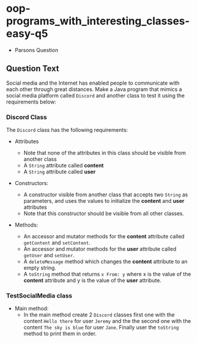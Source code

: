# oop-programs_with_interesting_classes-easy-q5

- Parsons Question

## Question Text

Social media and the Internet has enabled people to communicate with each other through great distances. Make a Java
program that mimics a social media platform called `Discord` and another class to test it using the requirements below:

### Discord Class

The `Discord` class has the following requirements:

- Attributes
    - Note that none of the attributes in this class should be visible from another class
    - A `String` attribute called **content**
    - A `String` attribute called **user**

- Constructors:
    - A constructor visible from another class that accepts two `String` as parameters, and uses the values
      to initialize the **content** and **user** attributes
    - Note that this constructor should be visible from all other classes.

- Methods:
    - An accessor and mutator methods for the **content** attribute called `getContent` and `setContent`.
    - An accessor and mutator methods for the **user** attribute called `getUser` and `setUser`.
    - A `deleteMessage` method which changes the **content** attribute to an empty string.
    - A `toString` method that returns `x From: y` where x is the value of the **content** attribute and y is the value
      of the **user** attribute.

### TestSocialMedia class

- Main method:
    - In the main method create 2 `Discord` classes first one with the content `Hello there` for user `Jeremy` and the
      the second one with the content `The sky is blue` for user `Jane`. Finally user the `toString` method to print
      them in order.